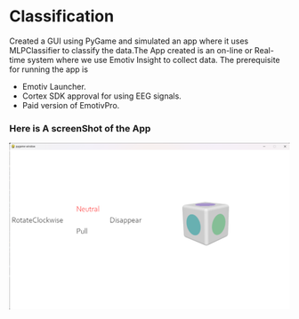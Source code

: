 # Classification

Created a GUI using PyGame and simulated an app where it uses MLPClassifier to classify the data.The App created is an on-line or Real-time system where we use Emotiv Insight to collect data. The prerequisite for running the app is 
* Emotiv Launcher.
* Cortex SDK approval for using EEG signals.
* Paid version of EmotivPro.

### Here is A screenShot of the App

![App ScreenShot](image.png)